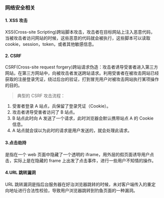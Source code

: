 ### 网络安全相关

#### 1. XSS 攻击

XSS(Cross-site Scripting)跨站脚本攻击，攻击者在目标网站上注入恶意代码，当被攻击者访问网站的时候，这些恶意的代码就会被执行，这些脚本可以读取 cookie，session，token，或者其他敏感信息。

#### 2. CSRF

CSRF(Cross-site request forgery)跨站请求伪造：攻击者诱导受害者进入第三方网站，在第三方网站中，向被攻击者发送跨站请求。利用受害者在被攻击网站已经获取的注册登录凭证，绕过后台的验证，打到冒充用户对被攻击网站执行某项操作的目的。

> 典型的 CSRF 攻击流程：

1. 受害者登录 A 站点，兵保留了登录凭证（Cookie）。
2. 攻击者诱导受害者访问了 B 站点。
3. B 站点此时向 A 发送了一个请求，此时浏览器会默认携带站点 A 的 Cookie 信息。
4. A 站点就会误以为此时的请求是用户发送的，就会处理此请求。

#### 3.点击劫持

是指在一个 web 页面中隐藏了一个透明的 iframe，用外层的假页面诱导用户点击，实际上是在隐藏的 frame 上出发了点击事件，进行一些用户不知情的操作。

#### 4.URL 跳转漏洞

URL 跳转漏洞是指后台服务器在好治浏览器跳转的时候，未对客户端传入的重定向地址进行合法性校验，导致用户浏览器跳转到钓鱼页面的一种漏洞。

